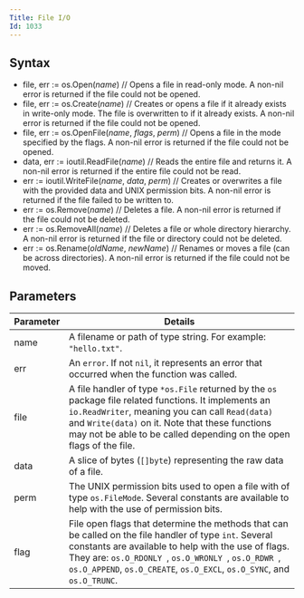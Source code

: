 ```yaml
---
Title: File I/O
Id: 1033
---
```

## Syntax
- file, err := os.Open(*name*) // Opens a file in read-only mode. A non-nil error is returned if the file could not be opened.
- file, err := os.Create(*name*) // Creates or opens a file if it already exists in write-only mode. The file is overwritten to if it already exists. A non-nil error is returned if the file could not be opened.
- file, err := os.OpenFile(*name*, *flags*, *perm*) // Opens a file in the mode specified by the flags. A non-nil error is returned if the file could not be opened.
- data, err := ioutil.ReadFile(*name*) // Reads the entire file and returns it. A non-nil error is returned if the entire file could not be read.
- err := ioutil.WriteFile(*name*, *data*, *perm*) // Creates or overwrites a file with the provided data and UNIX permission bits. A non-nil error is returned if the file failed to be written to.
- err := os.Remove(*name*) // Deletes a file. A non-nil error is returned if the file could not be deleted.
- err := os.RemoveAll(*name*) // Deletes a file or whole directory hierarchy. A non-nil error is returned if the file or directory could not be deleted.
- err := os.Rename(*oldName*, *newName*) // Renames or moves a file (can be across directories). A non-nil error is returned if the file could not be moved.

## Parameters
| Parameter | Details |
| ------ | ------ |
| name   | A filename or path of type string. For example: `"hello.txt"`.|
| err   | An `error`. If not `nil`, it represents an error that occurred when the function was called.|
| file   | A file handler of type `*os.File` returned by the `os` package file related functions. It implements an `io.ReadWriter`, meaning you can call `Read(data)` and `Write(data)` on it. Note that these functions may not be able to be called depending on the open flags of the file. |
| data   | A slice of bytes (`[]byte`) representing the raw data of a file.|
| perm   | The UNIX permission bits used to open a file with of type `os.FileMode`. Several constants are available to help with the use of permission bits.|
| flag   | File open flags that determine the methods that can be called on the file handler of type `int`. Several constants are available to help with the use of flags. They are: `os.O_RDONLY `, `os.O_WRONLY `, `os.O_RDWR `, `os.O_APPEND`, `os.O_CREATE`, `os.O_EXCL`, `os.O_SYNC`, and `os.O_TRUNC`.|

